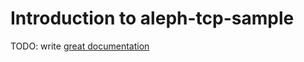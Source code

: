 # Introduction to aleph-tcp-sample

TODO: write [great documentation](http://jacobian.org/writing/what-to-write/)
